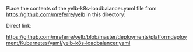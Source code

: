 Place the contents of the yelb-k8s-loadbalancer.yaml file from https://github.com/mreferre/yelb in this directory:

Direct link:

https://github.com/mreferre/yelb/blob/master/deployments/platformdeployment/Kubernetes/yaml/yelb-k8s-loadbalancer.yaml

